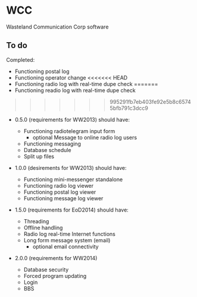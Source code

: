 WCC  
===  
  
Wasteland Communication Corp software  
  
To do  
-----  
Completed:  
*   Functioning postal log
*   Functioning operator change
<<<<<<< HEAD
*   Functioning radio log with real-time dupe check
=======
*   Functioning readio log with real-time dupe check
>>>>>>> 995291fb7eb403fe92e5b8c65745bfb791c3dcc9
  
*   0.5.0 (requirements for WW2013) should have:
    * Functioning radiotelegram input form
      * optional Message to online radio log users
    * Functioning messaging
    * Database schedule
    * Split up files
  
  
*   1.0.0 (desirements for WW2013) should have:
    * Functioning mini-messenger standalone
    * Functioning radio log viewer
    * Functioning postal log viewer
    * Functioning message log viewer
  
  
*   1.5.0 (requirements for EoD2014) should have:
    * Threading
    * Offline handling
    * Radio log real-time Internet functions  
    * Long form message system (email)  
      * optional email connectivity  
  
  
*   2.0.0 (requirements for WW2014)
    * Database security
    * Forced program updating
    * Login
    * BBS

